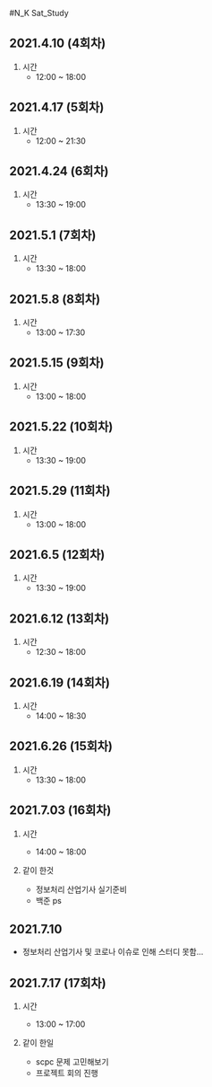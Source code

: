 #N_K Sat_Study

2021.4.10 (4회차)
---------
1. 시간
    - 12:00 ~ 18:00

2021.4.17 (5회차)
------
1. 시간
    - 12:00 ~ 21:30

2021.4.24 (6회차)
-----
1. 시간
    - 13:30 ~ 19:00

2021.5.1 (7회차)
-----
1. 시간
    - 13:30 ~ 18:00

2021.5.8 (8회차)
--------
1. 시간
    - 13:00 ~ 17:30

2021.5.15 (9회차)
-------
1. 시간
    - 13:00 ~ 18:00

2021.5.22 (10회차)
-------
1. 시간
    - 13:30 ~ 19:00

2021.5.29 (11회차)
-------
1. 시간
    - 13:00 ~ 18:00

2021.6.5 (12회차)
--------
1. 시간
    - 13:30 ~ 19:00
    
2021.6.12 (13회차)
-----
1. 시간
    - 12:30 ~ 18:00

2021.6.19 (14회차)
-----
1. 시간
    - 14:00 ~ 18:30

2021.6.26 (15회차)
----
1. 시간
    - 13:30 ~ 18:00

2021.7.03 (16회차)
----
1. 시간
    - 14:00 ~ 18:00

2. 같이 한것
    - 정보처리 산업기사 실기준비
    - 백준 ps

2021.7.10 
----
- 정보처리 산업기사 및 코로나 이슈로 인해 스터디 못함...

2021.7.17 (17회차)
----
1. 시간
    - 13:00 ~ 17:00
    
2. 같이 한일
    - scpc 문제 고민해보기
    - 프로젝트 회의 진행
    